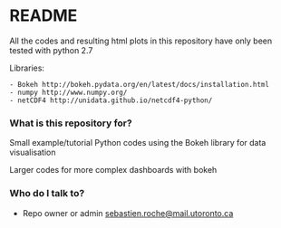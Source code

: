 # README #

All the codes and resulting html plots in this repository have only been tested with python 2.7

Libraries:

	- Bokeh http://bokeh.pydata.org/en/latest/docs/installation.html
	- numpy http://www.numpy.org/
	- netCDF4 http://unidata.github.io/netcdf4-python/

### What is this repository for? ###

Small example/tutorial Python codes using the Bokeh library for data visualisation

Larger codes for more complex dashboards with bokeh

### Who do I talk to? ###

* Repo owner or admin
sebastien.roche@mail.utoronto.ca

